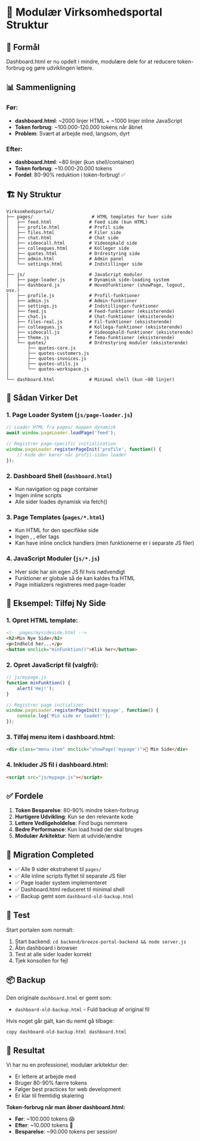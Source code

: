 # 📂 Modulær Virksomhedsportal Struktur

## 🎯 Formål
Dashboard.html er nu opdelt i mindre, modulære dele for at reducere token-forbrug og gøre udviklingen lettere.

## 📊 Sammenligning

### Før:
- **dashboard.html**: ~2000 linjer HTML + ~1000 linjer inline JavaScript
- **Token forbrug**: ~100.000-120.000 tokens når åbnet
- **Problem**: Svært at arbejde med, langsom, dyrt

### Efter:
- **dashboard.html**: ~80 linjer (kun shell/container)
- **Token forbrug**: ~10.000-20.000 tokens
- **Fordel**: 80-90% reduktion i token-forbrug! ✅

## 🏗️ Ny Struktur

```
Virksomhedsportal/
├── pages/                      # HTML templates for hver side
│   ├── feed.html              # Feed side (kun HTML)
│   ├── profile.html           # Profil side
│   ├── files.html             # Filer side
│   ├── chat.html              # Chat side
│   ├── videocall.html         # Videoopkald side
│   ├── colleagues.html        # Kolleger side
│   ├── quotes.html            # Ordrestyring side
│   ├── admin.html             # Admin panel
│   └── settings.html          # Indstillinger side
│
├── js/                        # JavaScript moduler
│   ├── page-loader.js         # Dynamisk side-loading system
│   ├── dashboard.js           # Hovedfunktioner (showPage, logout, osv.)
│   ├── profile.js             # Profil-funktioner
│   ├── admin.js               # Admin-funktioner
│   ├── settings.js            # Indstillinger-funktioner
│   ├── feed.js                # Feed-funktioner (eksisterende)
│   ├── chat.js                # Chat-funktioner (eksisterende)
│   ├── files-real.js          # Fil-funktioner (eksisterende)
│   ├── colleagues.js          # Kollega-funktioner (eksisterende)
│   ├── videocall.js           # Videoopkald-funktioner (eksisterende)
│   ├── theme.js               # Tema-funktioner (eksisterende)
│   └── quotes/                # Ordrestyring moduler (eksisterende)
│       ├── quotes-core.js
│       ├── quotes-customers.js
│       ├── quotes-invoices.js
│       ├── quotes-utils.js
│       └── quotes-workspace.js
│
└── dashboard.html             # Minimal shell (kun ~80 linjer)
```

## 🔧 Sådan Virker Det

### 1. Page Loader System (`js/page-loader.js`)
```javascript
// Loader HTML fra pages/ mappen dynamisk
await window.pageLoader.loadPage('feed');

// Registrer page-specific initialization
window.pageLoader.registerPageInit('profile', function() {
    // Kode der kører når profil-siden loader
});
```

### 2. Dashboard Shell (`dashboard.html`)
- Kun navigation og page container
- Ingen inline scripts
- Alle sider loades dynamisk via fetch()

### 3. Page Templates (`pages/*.html`)
- Kun HTML for den specifikke side
- Ingen <html>, <head>, eller <body> tags
- Kan have inline onclick handlers (men funktionerne er i separate JS filer)

### 4. JavaScript Moduler (`js/*.js`)
- Hver side har sin egen JS fil hvis nødvendigt
- Funktioner er globale så de kan kaldes fra HTML
- Page initializers registreres med page-loader

## 📝 Eksempel: Tilføj Ny Side

### 1. Opret HTML template:
```html
<!-- pages/mysideside.html -->
<h2>Min Nye Side</h2>
<p>Indhold her...</p>
<button onclick="minFunktion()">Klik her</button>
```

### 2. Opret JavaScript fil (valgfri):
```javascript
// js/mypage.js
function minFunktion() {
    alert('Hej!');
}

// Registrer page initializer
window.pageLoader.registerPageInit('mypage', function() {
    console.log('Min side er loadet!');
});
```

### 3. Tilføj menu item i dashboard.html:
```html
<div class="menu-item" onclick="showPage('mypage')">🎉 Min Side</div>
```

### 4. Inkluder JS fil i dashboard.html:
```html
<script src="js/mypage.js"></script>
```

## ✅ Fordele

1. **Token Besparelse**: 80-90% mindre token-forbrug
2. **Hurtigere Udvikling**: Kun se den relevante kode
3. **Lettere Vedligeholdelse**: Find bugs nemmere
4. **Bedre Performance**: Kun load hvad der skal bruges
5. **Modulær Arkitektur**: Nem at udvide/ændre

## 🔄 Migration Completed

- ✅ Alle 9 sider ekstraheret til `pages/`
- ✅ Alle inline scripts flyttet til separate JS filer
- ✅ Page loader system implementeret
- ✅ Dashboard.html reduceret til minimal shell
- ✅ Backup gemt som `dashboard-old-backup.html`

## 🚀 Test

Start portalen som normalt:
1. Start backend: `cd backend/breeze-portal-backend && node server.js`
2. Åbn dashboard i browser
3. Test at alle sider loader korrekt
4. Tjek konsollen for fejl

## 📦 Backup

Den originale `dashboard.html` er gemt som:
- `dashboard-old-backup.html` - Fuld backup af original fil

Hvis noget går galt, kan du nemt gå tilbage:
```bash
copy dashboard-old-backup.html dashboard.html
```

## 🎉 Resultat

Vi har nu en professionel, modulær arkitektur der:
- Er lettere at arbejde med
- Bruger 80-90% færre tokens
- Følger best practices for web development
- Er klar til fremtidig skalering

**Token-forbrug når man åbner dashboard.html:**
- **Før**: ~100.000 tokens 😱
- **Efter**: ~10.000 tokens 🎉
- **Besparelse**: ~90.000 tokens per session!

